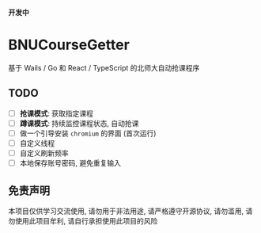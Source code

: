 **开发中**

# BNUCourseGetter
基于 Wails / Go 和 React / TypeScript 的北师大自动抢课程序

## TODO
- [ ] **抢课模式**: 获取指定课程
- [ ] **蹲课模式**: 持续监控课程状态, 自动抢课
- [ ] 做一个引导安装 `chromium` 的界面 (首次运行)
- [ ] 自定义线程
- [ ] 自定义刷新频率
- [ ] 本地保存账号密码, 避免重复输入

## 免责声明
本项目仅供学习交流使用, 请勿用于非法用途, 请严格遵守开源协议, 请勿滥用, 请勿使用此项目牟利, 请自行承担使用此项目的风险

